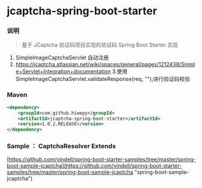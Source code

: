 # jcaptcha-spring-boot-starter


### 说明

 > 基于 JCaptcha 验证码项目实现的验证码 Spring Boot Starter 实现

1. SimpleImageCaptchaServlet 自动注册
2. https://jcaptcha.atlassian.net/wiki/spaces/general/pages/1212438/Simple+Servlet+Integration+documentation
3.使用 SimpleImageCaptchaServlet.validateResponse(req, "");进行验证码校验

### Maven

``` xml
<dependency>
	<groupId>com.github.hiwepy</groupId>
	<artifactId>jcaptcha-spring-boot-starter</artifactId>
	<version>1.0.2.RELEASE</version>
</dependency>
```

### Sample ：  CaptchaResolver Extends

[https://github.com/vindell/spring-boot-starter-samples/tree/master/spring-boot-sample-jcaptcha](https://github.com/vindell/spring-boot-starter-samples/tree/master/spring-boot-sample-jcaptcha "spring-boot-sample-jcaptcha")
